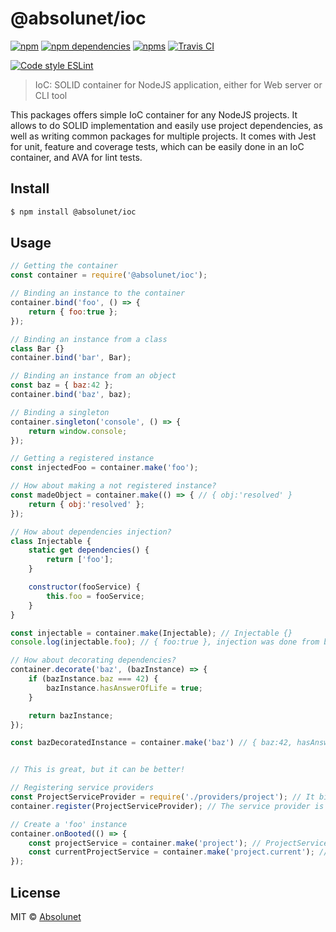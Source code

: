 # @absolunet/ioc

[![npm](https://img.shields.io/npm/v/@absolunet/ioc.svg)](https://www.npmjs.com/package/@absolunet/ioc)
[![npm dependencies](https://david-dm.org/absolunet/node-ioc/status.svg)](https://david-dm.org/absolunet/node-ioc)
[![npms](https://badges.npms.io/%40absolunet%2Fioc.svg)](https://npms.io/search?q=%40absolunet%2Fioc)
[![Travis CI](https://travis-ci.com/absolunet/node-ioc.svg?branch=master)](https://travis-ci.com/absolunet/node-ioc/builds)

[![Code style ESLint](https://img.shields.io/badge/code_style-@absolunet/node-659d32.svg)](https://github.com/absolunet/eslint-config-node)

> IoC: SOLID container for NodeJS application, either for Web server or CLI tool

This packages offers simple IoC container for any NodeJS projects. It allows to do SOLID implementation and easily use project dependencies, as well as writing common packages for multiple projects. It comes with Jest for unit, feature and coverage tests, which can be easily done in an IoC container, and AVA for lint tests.


## Install

```sh
$ npm install @absolunet/ioc
```


## Usage

```js
// Getting the container
const container = require('@absolunet/ioc');

// Binding an instance to the container
container.bind('foo', () => {
    return { foo:true };
});

// Binding an instance from a class
class Bar {}
container.bind('bar', Bar);

// Binding an instance from an object
const baz = { baz:42 };
container.bind('baz', baz);

// Binding a singleton
container.singleton('console', () => {
    return window.console;
});

// Getting a registered instance
const injectedFoo = container.make('foo');

// How about making a not registered instance?
const madeObject = container.make(() => { // { obj:'resolved' }
    return { obj:'resolved' };
});

// How about dependencies injection?
class Injectable {
    static get dependencies() {
        return ['foo'];
    }

    constructor(fooService) {
        this.foo = fooService;
    }
}

const injectable = container.make(Injectable); // Injectable {}
console.log(injectable.foo); // { foo:true }, injection was done from binding done in upper code.

// How about decorating dependencies?
container.decorate('baz', (bazInstance) => {
    if (bazInstance.baz === 42) {
        bazInstance.hasAnswerOfLife = true;
    }

    return bazInstance;
});

const bazDecoratedInstance = container.make('baz') // { baz:42, hasAnswerOfLife:true }


// This is great, but it can be better!

// Registering service providers
const ProjectServiceProvider = require('./providers/project'); // It binds 'project' and 'project.current' service
container.register(ProjectServiceProvider); // The service provider is registered

// Create a 'foo' instance
container.onBooted(() => {
    const projectService = container.make('project'); // ProjectService {}
    const currentProjectService = container.make('project.current'); // SingleProjectService {}
});
```

## License

MIT © [Absolunet](https://absolunet.com)
